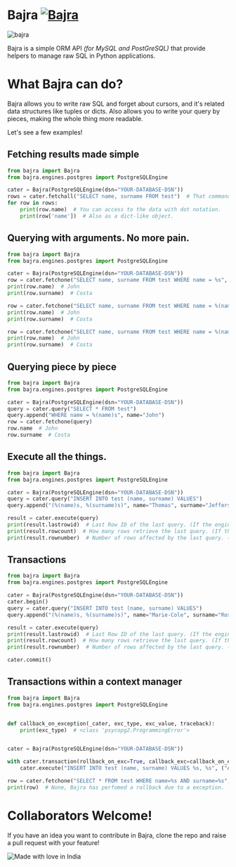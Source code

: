 # Bajra [![Bajra](https://img.shields.io/pypi/v/Bajra.svg?style=flat-square)](https://pypi.org/project/bajra/)

![bajra](https://i.ibb.co/r2DmPqb/bajra.png)

Bajra is a simple ORM API *(for MySQL and PostGreSQL)* that provide helpers to manage raw SQL in Python applications.

# What Bajra can do?

Bajra allows you to write raw SQL and forget about cursors, and it's related data structures like tuples or dicts. 
Also allows you to write your query by pieces, making the whole thing more readable.

Let's see a few examples!

## Fetching results made simple

```python
from bajra import Bajra
from bajra.engines.postgres import PostgreSQLEngine

cater = Bajra(PostgreSQLEngine(dsn="YOUR-DATABASE-DSN"))
rows = cater.fetchall("SELECT name, surname FROM test")  # That command returns a RowResult you can iterate
for row in rows:
    print(row.name)  # You can access to the data with dot notation.
    print(row['name'])  # Also as a dict-like object.
```

## Querying with arguments. No more pain.

```python
from bajra import Bajra
from bajra.engines.postgres import PostgreSQLEngine

cater = Bajra(PostgreSQLEngine(dsn="YOUR-DATABASE-DSN"))
row = cater.fetchone("SELECT name, surname FROM test WHERE name = %s", ("John", ))
print(row.name)  # John
print(row.surname)  # Costa

row = cater.fetchone("SELECT name, surname FROM test WHERE name = %(name)s", {'name': 'John'})
print(row.name)  # John
print(row.surname)  # Costa

row = cater.fetchone("SELECT name, surname FROM test WHERE name = %(name)s", name='John')
print(row.name)  # John
print(row.surname)  # Costa
```

## Querying piece by piece
```python
from bajra import Bajra
from bajra.engines.postgres import PostgreSQLEngine

cater = Bajra(PostgreSQLEngine(dsn="YOUR-DATABASE-DSN"))
query = cater.query("SELECT * FROM test")
query.append("WHERE name = %(name)s", name="John")
row = cater.fetchone(query)
row.name  # John
row.surname  # Costa
```

## Execute all the things.
```python
from bajra import Bajra
from bajra.engines.postgres import PostgreSQLEngine

cater = Bajra(PostgreSQLEngine(dsn="YOUR-DATABASE-DSN"))
query = cater.query("INSERT INTO test (name, surname) VALUES")
query.append("(%(name)s, %(surname)s)", name="Thomas", surname="Jefferson")

result = cater.execute(query)
print(result.lastrowid)  # Last Row ID of the last query. (If the engine supports it.)
print(result.rowcount)  # How many rows retrieve the last query. (If the engine supports it.)
print(result.rownumber)  # Number of rows affected by the last query. (If engine supports it.)
```

## Transactions
```python
from bajra import Bajra
from bajra.engines.postgres import PostgreSQLEngine

cater = Bajra(PostgreSQLEngine(dsn="YOUR-DATABASE-DSN"))
cater.begin()
query = cater.query("INSERT INTO test (name, surname) VALUES")
query.append("(%(name)s, %(surname)s)", name="Marie-Cole", surname="Ross")

result = cater.execute(query)
print(result.lastrowid)  # Last Row ID of the last query. (If the engine supports it.)
print(result.rowcount)  # How many rows retrieve the last query. (If the engine supports it.)
print(result.rownumber)  # Number of rows affected by the last query. (If engine supports it.)

cater.commit()
```

## Transactions within a context manager
```python
from bajra import Bajra
from bajra.engines.postgres import PostgreSQLEngine


def callback_on_exception(_cater, exc_type, exc_value, traceback):
    print(exc_type)  # <class 'psycopg2.ProgrammingError'>


cater = Bajra(PostgreSQLEngine(dsn="YOUR-DATABASE-DSN"))

with cater.transaction(rollback_on_exc=True, callback_exc=callback_on_exception):
    cater.execute("INSERT INTO test (name, surname) VALUES %s, %s", ("Augustus", "Zuma"))

row = cater.fetchone("SELECT * FROM test WHERE name=%s AND surname=%s", ("Augustus", "Zuma"))
print(row)  # None, Bajra has perfomed a rollback due to a exception.
```

# Collaborators Welcome!

If you have an idea you want to contribute in Bajra, clone the repo and raise a pull request with your feature!

![Made with love in India](https://madewithlove.now.sh/in?colorB=%23f9861a&template=flat-square)
